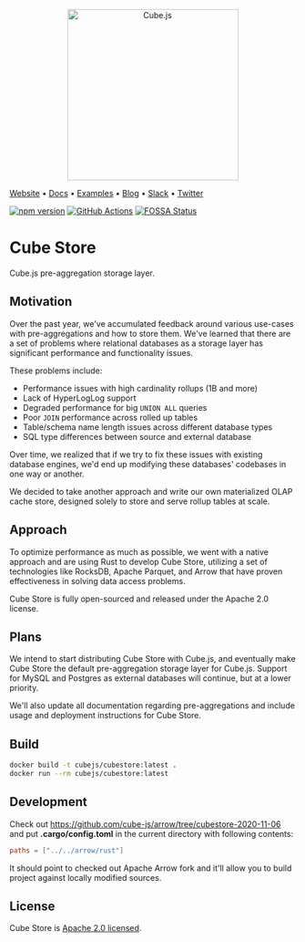 <p align="center"><a href="https://cube.dev"><img src="https://i.imgur.com/zYHXm4o.png" alt="Cube.js" width="300px"></a></p>

[Website](https://cube.dev) • [Docs](https://cube.dev/docs) •
[Examples](#examples) • [Blog](https://cube.dev/blog) •
[Slack](https://slack.cube.dev) • [Twitter](https://twitter.com/thecubejs)

[![npm version](https://badge.fury.io/js/%40cubejs-backend%2Fserver.svg)](https://badge.fury.io/js/%40cubejs-backend%2Fserver)
[![GitHub Actions](https://github.com/cube-js/cube.js/workflows/Rust/badge.svg)](https://github.com/cube-js/cube.js/actions?query=workflow%3ARust+branch%3Amaster)
[![FOSSA Status](https://app.fossa.io/api/projects/git%2Bgithub.com%2Fcube-js%2Fcube.js.svg?type=shield)](https://app.fossa.io/projects/git%2Bgithub.com%2Fcube-js%2Fcube.js?ref=badge_shield)

# Cube Store

Cube.js pre-aggregation storage layer.

## Motivation

Over the past year, we've accumulated feedback around various use-cases with
pre-aggregations and how to store them. We've learned that there are a set of
problems where relational databases as a storage layer has significant
performance and functionality issues.

These problems include:

- Performance issues with high cardinality rollups (1B and more)
- Lack of HyperLogLog support
- Degraded performance for big `UNION ALL` queries
- Poor `JOIN` performance across rolled up tables
- Table/schema name length issues across different database types
- SQL type differences between source and external database

Over time, we realized that if we try to fix these issues with existing database
engines, we'd end up modifying these databases' codebases in one way or another.

We decided to take another approach and write our own materialized OLAP cache
store, designed solely to store and serve rollup tables at scale.

## Approach

To optimize performance as much as possible, we went with a native approach and
are using Rust to develop Cube Store, utilizing a set of technologies like
RocksDB, Apache Parquet, and Arrow that have proven effectiveness in solving
data access problems.

Cube Store is fully open-sourced and released under the Apache 2.0 license.

## Plans

We intend to start distributing Cube Store with Cube.js, and eventually make
Cube Store the default pre-aggregation storage layer for Cube.js. Support for
MySQL and Postgres as external databases will continue, but at a lower priority.

We'll also update all documentation regarding pre-aggregations and include usage
and deployment instructions for Cube Store.

## Build

```bash
docker build -t cubejs/cubestore:latest .
docker run --rm cubejs/cubestore:latest
```

## Development

Check out https://github.com/cube-js/arrow/tree/cubestore-2020-11-06 and put
**.cargo/config.toml** in the current directory with following contents:

```toml
paths = ["../../arrow/rust"]
```

It should point to checked out Apache Arrow fork and it'll allow you to build
project against locally modified sources.

## License

Cube Store is [Apache 2.0 licensed](./cubestore/LICENSE).
